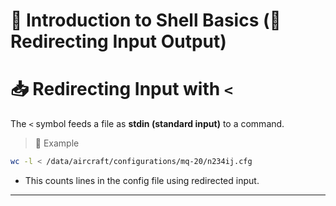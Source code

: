 # 🐚 Introduction to Shell Basics (🔁 Redirecting Input Output)

# 📥 Redirecting Input with `<`

The `<` symbol feeds a file as **stdin (standard input)** to a command.

> 📌 Example

```bash
wc -l < /data/aircraft/configurations/mq-20/n234ij.cfg
```

* This counts lines in the config file using redirected input.

---

